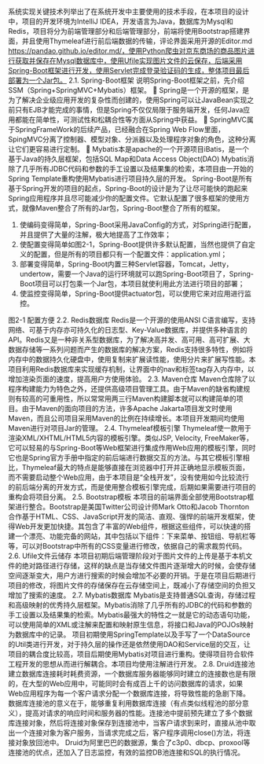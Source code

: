 系统实现关键技术列举出了在系统开发中主要使用的技术手段，在本项目的设计中，项目的开发环境为IntelliJ IDEA，开发语言为Java，数据库为Mysql和Redis，项目将分为前端管理部分和后端管理部分，前端将使用Bootstrap搭建界面，并且使用Thymeleaf进行前后端数据的传输，评论界面采用开源的Editor.md https://pandao.github.io/editor.md/，使用Python爬虫对京东商场的商品图片进行获取并保存在Mysql数据库中，使用Ufile实现图片文件的云保存，后端采用Spring-Boot框架进行开发，使用Servlet完成登录验证码的生成，整体项目最后部署为一个Jar包。
2.1.	Spring-Boot框架
说明Spring-Boot框架之前，先介绍SSM（Spring+SpringMVC+Mybatis）框架。
	Spring是一个开源的框架，是为了解决企业级应用开发的复杂性而创建的，使用Spring可以让JavaBean实现之前只有EJB才能完成的事情，但是Spring不仅仅局限于服务端开发，任何Java应用都能在简单性，可测试性和松耦合性等方面从Spring中获益。
	SpringMVC属于SpringFrameWork的后续产品，已经融合在Spring Web Flow里面，SpingMVC分离了控制器、模型对象、分派器以及处理程序对象的角色，这种分离让它们更容易进行定制。
	Mybatis本是apache的一个开源项目iBatis，是一个基于Java的持久层框架，包括SQL Map和Data Access Object(DAO) Mybatis消除了几乎所有JDBC代码和参数的手工设置以及结果集的检索，本项目由一开始的Spring Template重构使用Mybatis进行项目持久层的开发。
Spring-Boot是所有基于Spring开发的项目的起点，Spring-Boot的设计是为了让尽可能快的跑起来Spring应用程序并且尽可能减少你的配置文件。它默认配置了很多框架的使用方式，就像Maven整合了所有的Jar包，Spring-Boot整合了所有的框架。
1.	使编码变得简单，Spring-Boot采用JavaConfig的方式，对Spring进行配置，并且提供了大量的注解，极大地提高了工作效率；
2.	使配置变得简单如图2-1，Spring-Boot提供许多默认配置，当然也提供了自定义的配置，但是所有的项目都只有一个配置文件：application.yml；
3.	部署变得简单，Spring-Boot内置三种Servlet容器，Tomcat，Jetty，undertow，需要一个Java的运行环境就可以跑Spring-Boot项目了，Spring-Boot项目可以打包乘一个Jar包，本项目就使利用此方法进行项目的部署；
4.	使监控变得简单，Spring-Boot提供actuator包，可以使用它来对应用进行监控。
 
图2-1 配置方便
2.2.	Redis数据库
Redis是一个开源的使用ANSI C语言编写，支持网络、可基于内存亦可持久化的日志型、Key-Value数据库，并提供多种语言的API。Redis又是一种非关系型数据库，为了解决高并发、高可用、高可扩展、大数据存储等一系列问题而产生的数据库的解决方案，Redis支持很多特性，例如将内存中的数据持久化硬盘中，使用复制来扩展读性能，使用分片来扩展写性能。本项目利用Redis数据库来实现缓存机制，让界面中的nav和标签tag存入内存中，以增加渲染页面的速度，提高用户方使用体验。
2.3.	Maven仓库
Maven仓库除了以程序构建能力为特色之外，还提供高级项目管理工具。由于Maven的缺省构建规则有较高的可重用性，所以常常用两三行Maven构建脚本就可以构建简单的项目。由于Maven的面向项目的方法，许多Apache Jakarta项目发文时使用Maven，而且公司项目采用Maven的比例在持续增长。本项目开发期间均使用Maven进行对项目Jar的管理。
2.4.	Thymeleaf模板引擎
Thymeleaf使一款用于渲染XML/XHTML/HTML5内容的模板引擎。类似JSP, Velocity, FreeMaker等，它可以轻易的与Spring-Boot等Web框架进行集成作用Web应用的模板引擎，同时它也是Spring官方手册中指定的前后端进行数据交互的方法。与其它模板引擎相比，Thymeleaf最大的特点是能够直接在浏览器中打开并正确地显示模板页面，而不需要启动整个Web应用，由于本项目是“全栈开发”，没有使用如今比较流行的前后端分离的开发方式，而是使用整合模板引擎完成，后期如果需要进行项目的重构会将项目分离。
2.5.	Bootstrap模板
本项目的前端界面全部使用Bootstrap框架进行整合。Bootstrap是美国Twitter公司设计师Mark Otto和Jacob Thornton合作基于HTML、CSS、JavaScript开发的简洁、直观、强悍的前端开发框架，使得Web开发更加快捷。其包含了丰富的Web组件，根据这些组件，可以快速的搭建一个漂亮、功能完备的网站，其中包括以下组件：下来菜单、按钮组、导航栏等等，可以对Bootstrap中所有的CSS变量进行修改，依据自己的需求裁剪代码。
2.6.	Ufile文件云储存
本项目初期后端管理阶段对于图片文件的上传是基于本机文件的绝对路径进行存储，这样的缺点是当存储文件图片逐渐增大的时候，会使存储空间逐渐变大，用户方进行搜索的时候会增加不必要的开销。于是在项目后期进行项目的修改，将图片文件的存储保存在云存储空间上，既减小了存储空间的负担又增加了搜索的速度。
2.7.	Mybatis数据库
Mybatis是支持普通SQL查询，存储过程和高级映射的优秀持久层框架。Mybatis消除了几乎所有的JDBC的代码和参数的手工设置以及结果集的检索。Mybatis最强大的特性之一就是它的动态语句功能，可以使用简单的XML或注解来配置和映射原生信息，将接口和Java的POJOs映射为数据库中的记录。
项目初期使用SpringTemplate以及手写了一个DataSource的Util类进行开发，对于持久层的操作还是依然使用DAO和Service层的交互，让项目的耦合度比较高，项目后期使用Mybatis对项目进行重构。使得项目符合软件工程开发的思想从而进行解耦合。本项目均使用注解进行开发。
2.8.	Druid连接池
建立数据库连接耗时耗费资源，一个数据库服务器能够同时建立的连接数也是有限的，在大型的Web应用中，可能同时会有成百上千的访问数据库的请求，如果Web应用程序为每一个客户请求分配一个数据库连接，将导致性能的急剧下降。
数据库连接池的意义在于，能够重复利用数据库连接（有点类似线程池的部分意义），提高对请求的响应时间和服务器的性能。连接池中提前预先建立了多个数据库连接对象，然后将连接对象保存到连接池中，当客户请求到来时，直接从池中取出一个连接对象为客户服务，当请求完成之后，客户程序调用close()方法，将连接对象放回池中。
Druid为阿里巴巴的数据源，集合了c3p0、dbcp、proxool等连接池的优点，还加入了日志监控，有效的监控DB池连接和SQL的执行情况。
